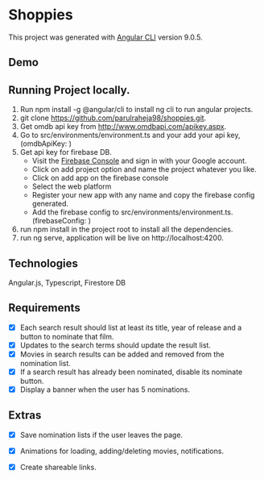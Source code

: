 # Shoppies

This project was generated with [Angular CLI](https://github.com/angular/angular-cli) version 9.0.5.

## Demo

## Running Project locally.

1. Run npm install -g @angular/cli to install ng cli to run angular projects.
2. git clone https://github.com/parulraheja98/shoppies.git.
1. Get omdb api key from http://www.omdbapi.com/apikey.aspx. 
3. Go to src/environments/environment.ts and your add your api key, (omdbApiKey: <api-key>)
4. Get api key for firebase DB. 
    - Visit the [Firebase Console](https://firebase.google.com/) and sign in with your Google account.
    - Click on add project option and name the project whatever you like.
    - Click on add app on the firebase console
    - Select the web platform
    - Register your new app with any name and copy the firebase config generated.
    - Add the firebase config to src/environments/environment.ts. (firebaseConfig: <config>)
3. run npm install in the project root to install all the dependencies.
4. run ng serve, application will be live on http://localhost:4200.

## Technologies

Angular.js, Typescript, Firestore DB

## Requirements

- [x] Each search result should list at least its title, year of release and a button to nominate that film.
- [x] Updates to the search terms should update the result list.
- [x] Movies in search results can be added and removed from the nomination list.
- [x] If a search result has already been nominated, disable its nominate button.
- [x] Display a banner when the user has 5 nominations.

## Extras

- [x] Save nomination lists if the user leaves the page.
- [x] Animations for loading, adding/deleting movies, notifications.
- [x] Create shareable links.

